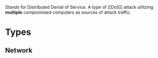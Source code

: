 Stands for Distributed Denial of Service. A type of [[DoS]] attack utilizing **multiple** compromised computers as sources of attack traffic.


#  Types
## Network
